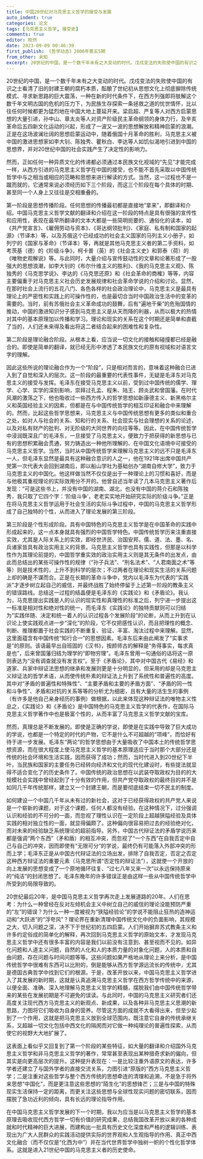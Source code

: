 ```yaml
---
title: 中国20世纪对马克思主义哲学的接受与发展
auto_indent: true
categories: 论文
tags: [马克思主义哲学, 接受史]
comments: true
editor: 皎然
date: 2023-09-09 00:46:39
first_publish: 《哲学动态》2006年第五5期
from_other: 未知
excerpt: 20世纪的中国，是一个数千年未有之大变动的时代。戊戍变法的失败使中国的有识之士看清了旧的封建王朝的腐朽本质，酝酿了世纪初从思想文化上彻底摒除传统模式、寻求新思路的巨大震荡，一种在新的时代条件下，在西方列强即将肢解这个数千年文明古国的危机的压力下，为民族生存探索一条拯救之道的忧世情怀，比以往任何时候都更为猛烈地在中国大地上蔓延开来。梁启超、严复等人对西方启蒙思想的大量引进，孙中山、章太炎等人对资产阶级民主革命纲领的身体力行，及辛亥革命后五四新文化运动的兴起，形成了一波又一波的思想解放和精神启蒙的浪潮。正是在这场波澜壮阔的思想启蒙运动中，随着俄国十月革命的胜利，马克思主义被中国的激进思想家如李大钊、陈独秀、瞿秋白、李达等人如饥似渴地引进到中国的思想界，并对20世纪中国的社会实践产生了决定性的影响力。
---
```

20世纪的中国，是一个数千年未有之大变动的时代。戊戍变法的失败使中国的有识之士看清了旧的封建王朝的腐朽本质，酝酿了世纪初从思想文化上彻底摒除传统模式、寻求新思路的巨大震荡，一种在新的时代条件下，在西方列强即将肢解这个数千年文明古国的危机的压力下，为民族生存探索一条拯救之道的忧世情怀，比以往任何时候都更为猛烈地在中国大地上蔓延开来。梁启超、严复等人对西方启蒙思想的大量引进，孙中山、章太炎等人对资产阶级民主革命纲领的身体力行，及辛亥革命后五四新文化运动的兴起，形成了一波又一波的思想解放和精神启蒙的浪潮。正是在这场波澜壮阔的思想启蒙运动中，随着俄国十月革命的胜利，马克思主义被中国的激进思想家如李大钊、陈独秀、瞿秋白、李达等人如饥似渴地引进到中国的思想界，并对20世纪中国的社会实践产生了决定性的影响力。

然而，正如任何一种异质文化的传递都必须通过本民族文化视域的“先见”才能完成一样，从西方引进的马克思主义哲学在中国的接受，也不能不首先采取以中国传统哲学中与之相当或相应的范畴和思想来进行解读的方式。当然，这一过程也不是一蹴而就的，它通常来说必须经历如下三个阶段，而这三个阶段在每个具体的时期、甚至同一个人身上又往往是交相重叠的。

第一阶段是思想传播阶段。任何思想的传播最初都是直接地“拿来”，即翻译和介绍。中国马克思主义哲学文献的翻译和介绍在这一阶段的特点是具有很强的宣传性和应用性，表现在最早所翻译的文本大都是一些简明扼要的、通俗化的读本，如《共产党宣言》、《雇佣劳动与资本》、《哥达纲领批判》、《家庭、私有制和国家的起源》（节译本）等，以及苏俄这个已经成功的社会主义国家的马列主义小册子，如列宁的《国家与革命》（节译本）等，再就是其他马克思主义者的第二手资料，如考茨基（德）的《阶级斗争》，柯卡普（英）的《社会主义史》和郭泰（荷）的《唯物史观解说》等。与此同时，大量介绍与宣传鼓动性的文章和论著形成了一股强大的思想浪潮，如李大钊的《布尔什维主义的胜利》、《我的马克思主义观》、陈独秀的《马克思学说》、李达的《马克思还原》和《社会革命的商榷》等等，内容主要偏重于对马克思主义社会历史发展规律和社会革命学说的介绍和讨论。显然，在那时社会上流行的五花八门、各色各样的社会政治理论中，马克思主义是最具有理论上的严密性和实践上的可操作性的，也是最切合当时中国政治生活中的变革的需要的。当时，前有苏俄社会主义革命成功的鼓舞，后有“遍地干柴”的危殆国情的推动，中国的激进知识分子感到马克思主义是从天而降的利器，从而以极大的热情对其中的基本原理加以传播和学习。理论和现实的关系在这个时期还是简单和直截了当的，人们还未来得及看出将这二者结合起来的困难性和复杂性。

第二阶段是理论融合阶段。从根本上看，应当说一切文化的接触和碰撞都已经是融合的。即使是简单的翻译，就已经无形中渗透了本民族文化的原有视域和对语言文字的理解。

因此这些所说的理论融合作为一个“阶段”，只是相对而言的，意味着这种融合已进入到了自觉和深入的层次。这一阶段的最重要的代表性事件，无疑是毛泽东对马克思主义的接受与发挥。毛泽东在接受马克思主义以前，受到过中国传统的儒学、理学、心学、实学的深刻影响，崇拜过孔孟、程朱、陆王、顾炎武和曾国藩。在时代风潮的激荡之下，他也吸收过一些西方传入的哲学思想如新康德主义、新黑格尔主义和英国经验主义的因素，但都是在与中国传统哲学的相互印证和融合中来理解的。然而，比起这些哲学思想来，马克思主义与中国传统思想有更多的类似和重合之处，如对人与社会的关系、知和行的关系、社会现实与社会理想的关系的论述，以及对私有财产的批判、对无阶级的大同世界的向往等等。因此，在中国传统哲学中浸润既深且广的毛泽东，一旦接受了马克思主义，便致力于把获得的新思想与已有的思想积累融会贯通，努力铸造出一种他所理解的、在中国文化语境中可接受的马克思主义哲学。当然，当时从中国传统哲学来理解马克思主义的远不只是毛泽东一人，但毛泽东显然是最具有这种融合意识的人之一，他在1921年出席中国共产党第一次代表大会回到湖南后，即以船山学社为基础创办“湖南自修大学”，致力于马克思主义的中国化。他这样做当然不仅仅是出于一种理论上的习惯和喜好，而是与他极其重视理论的实际效用分不开的。他曾自述当年读了几本马克思主义著作后发现：“可是这些书上，并没有中国的湖南、湖北，也没有中国的蒋介石和陈独秀，我只取了它四个字：‘阶级斗争’，老老实实地开始研究实际的阶级斗争。”正是在将马克思主义哲学运用于社会生活的实际斗争过程中，中国的马克思主义哲学形成了自己独特的个性，从而进入了理论发展的第三阶段。

第三阶段是个性形成阶段。具有中国特色的马克思主义哲学是在中国革命的实践中形成起来的，这一点本身就具有强烈的中国哲学特色。中国传统哲学历来注重直接实效，尤其是人际关系上的实效，即经世济民、治国安邦，儒、道、法、墨、名、兵诸家皆具有政治实用主义的背景。马克思主义哲学也具有实践性，但那是以科学性作为其理论前提的，中国哲学重实效的政治实用主义则是其无条件的出发点，由此而总结出的某些可操作性的规律（“孙子兵法”、“刑名法术”、“人君南面之术”等等）则是技术性的，上升不到科学的层次；不过两者在理论和现实生活的关系问题上却的确是不谋而合。正是在长期的革命斗争中，党内以毛泽东为代表的“实践派”才逐步树立起自己的威信，并最终战胜了始终停留于上述第一阶段的教条主义的错误路线。总结这一过程的结晶便是毛泽东的《实践论》和《矛盾论》。我认为，马克思提出实践是人的认识的现实性和真理性的标准之后，列宁进一步提出这一标准是相对性和绝对性的统一，而毛泽东《实践论》的独特贡献则可以归结为“实践伴随、决定和统一着人的认识过程各个发展阶段”的论断，从而上升到在认识论上使实践观点进一步“深化”的阶段，它不仅把感性认识，而且把理性的概念、判断、推理都置于社会实践的不断重复、验证、丰富、淘汰过程中来理解。显然，这里面蕴含有中国传统“知行合一”的思想因素。毛泽东后来由此阐发了“实事求是”的原则。该语最早出自班固的《汉书》，按颜师古的解释是“务得事实，每求真是也”，后来曾国藩归结为理学的“即物穷理”。毛泽东曾用一句通俗的话将这一原则表达为“没有调查就没有发言权”。至于《矛盾论》，其中对中国古代《易经》和道家、兵家中辩证法思想的继承和发展则更是十分明显的，但采用的却是马克思主义辩证法的哲学术语，从而使传统朴素的辩证法上升到了系统性和普遍性的高度。其中对“矛盾的普遍性和特殊性”、“主要矛盾和主要的矛盾方面”、“矛盾的同一性和斗争性”、矛盾和对抗的关系等等的分析尤为细密，且有大量的活生生的事例（有许多是他自己亲身经历的事例）做根据，以此来体现这种辩证法的唯物主义性总之，《实践论》和《矛盾论》是中国特色的马克思主义哲学的代表作，在国际马克思主义哲学著作中也是极富个性的，从而丰富了马克思主义哲学文献的宝库。

然而，真理总是不断发展的。即使是正确的学说，即使是在实践中导致了巨大成功的学说，也都是一个特定的时代的产物，它不是什么不可超越的“项峰”，而恰好有待于进一步发展。毛泽东“两论”的哲学思想由于大量吸收了中国本土的传统哲学思想资源，而在很大程度上使马克思主义哲学的基本原理适应于当时那个大部分还是传统的社会环境和生活实践，因而获得了成功；然而，当时代进入到20世纪下半叶，当民族和国家的主要任务已经转向经济和文化的现代化建设时，有些提法就显得不适合变化了的历史条件了。中国传统的政治思想在以武装夺取政权为目的的大规模社会实践中曾经起到了十分有效的作用，但共产党夺取政权的最终目的并不是如同几千年传统那样，建立又一个封建王朝，而是要彻底结束一切不民主的制度。

如何建设一个中国几千年从未有过的新社会，这对于已经获得政权的共产党人来说是一个崭新的课题，对于这个课题，任何人都没有经验。在这种情况下，过分强调认识和经验的不可分的一面，而忽视了理性认识在一定阶段上超越狭隘经验及具体实践的相对独立性的一面，就显得偏颇了。这种偏向很容易把过去的经验绝对化，而对未来的经验缺乏系统理论的超前指导。另外，中国古代辩证法的矛盾学说历来都是强调“两个东西”（矛和盾）的相互冲突，而忽视了“一个东西”在自我否定中自己与自己的冲突，因而即使有“无限可分”的学说，最终仍有可能落入外部冲突的形而上学；毛泽东正是从中国古代辩证法的立场出发，排除了自我否定，否定之否定这种西方辩证法的重要元素（马克思所谓“否定性的辩证法”），这就使一个开放的向上发展的思想变成了一个原地循环往复、“过七八年又来一次”以永远保持原来的“纯洁”的封闭思想了。毛泽东晚年的许多错误正是由这样一些从中国传统哲学中所受到的局限导致的。

20世纪最后20年，是中国马克思主义哲学再次走上发展道路的20年。人们在思考：为什么一种曾经在反对左倾机会主义中树立自己的威信的理论没能预防严重的“左”的错误？为什么一种一度被视为“狭隘经验论”的学说不能阻止狂热的造神运动和“大跃进”的“浮夸风”？理论界在重新清理中国传统文化中的负面影响，其规模之大，切入问题之深，决不下于世纪初的五四启蒙。人们开始摒弃苏式教条主义和许多约定俗成的简单化的解释，再次回到马克思主义哲学的原始文本，才发现马克思主义哲学中还有很多丰富的内容是我们以前没有注意到、甚至视而不见的。如异化问题和人道主义问题，自然的人化和人的本质力量的对象化问题，人的本质和自由问题，存在问题与时间问题等等。这些问题如果严格地从理论上来分析，是中国传统哲学中很难有东西可以比附的，倒是能够从西方哲学源远流长的传统中，尤其是德国古典哲学中找到它们的根源。于是，改革开放以来，中国马克思主义哲学进入了其发展的新时期，这就是认真追溯马克思主义哲学在西方哲学传统中的来源，以便全面、准确、深入地理解马克思主义哲学的精髓，摆脱我们由中国传统哲学带来的某些在发展初期是不可避免的误读。与此同时，中国的马克思主义研究者们还高度关注现代西方马克思主义的新观点、新成果，以及各种非马克思主义思潮的新思路，力图将它们吸收为自身的营养。尽管这方面的成就不大看得出来，但至少起到了一个作用，这就是把马克思主义放到全球范围内，既注意它自身的传统承继关系，又超越一切文化包括中西文化的隔阂而对它做一种纯理论的普遍性探索，从而使它的视野大大地扩展了。

这表面上看似乎又回复到了第一个阶段的某些特征，如大量的翻译和介绍国外马克思主义哲学和非马克思主义哲学的著作，常常甚至表现出某种猎奇求新的偏向，但其实是向更高层次的提升。这种提升表现在：一是比较注重外语原文的表达，许多学者还建立了与国外学者的直接交流关系，力图引进“原版的”西方马克思主义哲学；二是注重对这些哲学与整个西方传统的思想牵连的清理和追溯，不是急于将外来思想“中国化”，而是更注意这些思想的“陌生化”的思想锋芒；三是与中国的特殊现实生活保持一定的距离，而更关注这些思想与全球性现实问题的密切联系，因而摆脱了急功近利的倾向，具有长远的理论指导作用。

在中国马克思主义哲学发展的下一个时期，我以为应当是以马克思主义哲学的基本原理去吸收现代西方哲学一切有价值的研究成果，总结我国改革开放以来的各种成就和时代精神的巨大进展，而建构出一批具有历史文化深度和严格的逻辑训练、表现出为广大人民群众的实践活动提供实际的世界观和人生观指导的作用、真正中西文化融合（而不仅仅是“化西为中”）并在当代世界哲学中独树一帜的个性化哲学体系。这就是进入21世纪中国的马克思主义者的历史使命。
